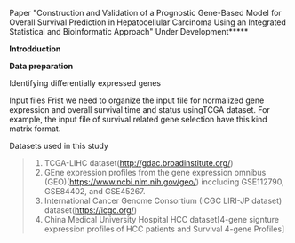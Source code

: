 Paper "Construction and Validation of a Prognostic Gene-Based Model for Overall Survival Prediction in Hepatocellular Carcinoma Using an Integrated Statistical and Bioinformatic Approach"
Under Development*****

**Introdduction** 


**Data preparation**

Identifying differentially expressed genes 

Input files
Frist we need to organize the input file for normalized gene expression and overall survival time and status usingTCGA dataset. For example, the input file of survival related gene selection have this kind matrix format.

Datasets used in this study
> 1) TCGA-LIHC dataset(http://gdac.broadinstitute.org/)
> 2) GEne expression profiles from the gene expression omnibus (GEO)(https://www.ncbi.nlm.nih.gov/geo/) inccluding GSE112790, GSE84402, and GSE45267.
> 3) International Cancer Genome Consortium (ICGC LIRI-JP dataset) dataset(https://icgc.org/)
> 4) China Medical University Hospital HCC dataset[4-gene signture expression profiles of HCC patients and Survival 4-gene Profiles]




